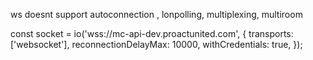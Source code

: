 ws doesnt support autoconnection , lonpolling, multiplexing, multiroom

const socket = io('wss://mc-api-dev.proactunited.com', {
transports: ['websocket'],
reconnectionDelayMax: 10000,
withCredentials: true,
});
